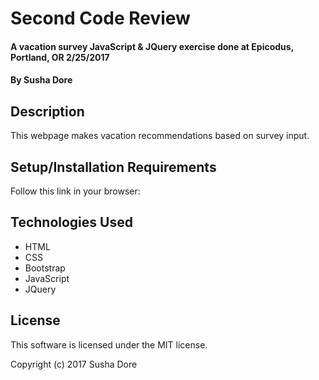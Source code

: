 # Second Code Review

#### A vacation survey JavaScript & JQuery exercise done at Epicodus, Portland, OR 2/25/2017

#### By Susha Dore

## Description
This webpage makes vacation recommendations based on survey input.

## Setup/Installation Requirements

Follow this link in your browser:

## Technologies Used
* HTML
* CSS
* Bootstrap
* JavaScript
* JQuery

## License
This software is licensed under the MIT license.

Copyright (c) 2017 Susha Dore
